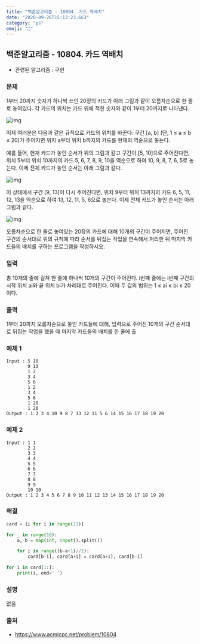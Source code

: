 ```yaml
---
title: "백준알고리즘 - 10804. 카드 역배치"
date: "2020-09-26T15:13:23.663"
category: "ps"
emoji: "🌄"
---
```


## 백준알고리즘 - 10804. 카드 역배치

- 관련된 알고리즘 : 구현

### 문제

1부터 20까지 숫자가 하나씩 쓰인 20장의 카드가 아래 그림과 같이 오름차순으로 한 줄로 놓여있다. 각 카드의 위치는 카드 위에 적힌 숫자와 같이 1부터 20까지로 나타낸다. 

![img](https://onlinejudgeimages.s3-ap-northeast-1.amazonaws.com/problem/10804/1.png)

이제 여러분은 다음과 같은 규칙으로 카드의 위치를 바꾼다: 구간 [a, b] (단, 1 ≤ a ≤ b ≤ 20)가 주어지면 위치 a부터 위치 b까지의 카드를 현재의 역순으로 놓는다.

예를 들어, 현재 카드가 놓인 순서가 위의 그림과 같고 구간이 [5, 10]으로 주어진다면, 위치 5부터 위치 10까지의 카드 5, 6, 7, 8, 9, 10을 역순으로 하여 10, 9, 8, 7, 6, 5로 놓는다. 이제 전체 카드가 놓인 순서는 아래 그림과 같다.

![img](https://onlinejudgeimages.s3-ap-northeast-1.amazonaws.com/problem/10804/2.png)

이 상태에서 구간 [9, 13]이 다시 주어진다면, 위치 9부터 위치 13까지의 카드 6, 5, 11, 12, 13을 역순으로 하여 13, 12, 11, 5, 6으로 놓는다. 이제 전체 카드가 놓인 순서는 아래 그림과 같다.

![img](https://onlinejudgeimages.s3-ap-northeast-1.amazonaws.com/problem/10804/3.png)

오름차순으로 한 줄로 놓여있는 20장의 카드에 대해 10개의 구간이 주어지면, 주어진 구간의 순서대로 위의 규칙에 따라 순서를 뒤집는 작업을 연속해서 처리한 뒤 마지막 카드들의 배치를 구하는 프로그램을 작성하시오.

### 입력

총 10개의 줄에 걸쳐 한 줄에 하나씩 10개의 구간이 주어진다. i번째 줄에는 i번째 구간의 시작 위치 ai와 끝 위치 bi가 차례대로 주어진다. 이때 두 값의 범위는 1 ≤ ai ≤ bi ≤ 20이다.

### 출력

1부터 20까지 오름차순으로 놓인 카드들에 대해, 입력으로 주어진 10개의 구간 순서대로 뒤집는 작업을 했을 때 마지막 카드들의 배치를 한 줄에 출

### 예제 1

```
Input : 5 10
        9 13
        1 2
        3 4
        5 6
        1 2
        3 4
        5 6
        1 20
        1 20
Output : 1 2 3 4 10 9 8 7 13 12 11 5 6 14 15 16 17 18 19 20
```

### 예제 2

```
Input : 1 1
        2 2
        3 3
        4 4
        5 5
        6 6
        7 7
        8 8
        9 9
        10 10
Output : 1 2 3 4 5 6 7 8 9 10 11 12 13 14 15 16 17 18 19 20
```

### 해결

```python
card = [i for i in range(21)]

for _ in range(10):
    a, b = map(int, input().split())

    for i in range((b-a+1)//2):
        card[b-i], card[a+i] = card[a+i], card[b-i]

for i in card[1:]:
    print(i, end=' ')
```

### 설명

없음

### 출처

- https://www.acmicpc.net/problem/10804
